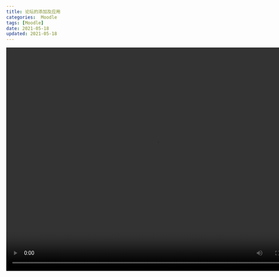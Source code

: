 ```yaml
---
title: 论坛的添加及应用
categories:  Moodle
tags: [Moodle]
date: 2021-05-18
updated: 2021-05-18
--- 
```


<video src="https://www.woteach.cn/pluginfile.php/955/mod_resource/content/1/5.1%E8%AE%BA%E5%9D%9B.mp4" width="800px" height="600px" controls="controls"></video>